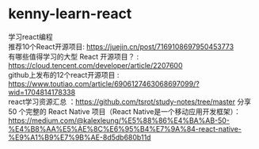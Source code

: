 # kenny-learn-react
学习react编程<br/>
推荐10个React开源项目: https://juejin.cn/post/7169108697950453773 <br/>
有哪些值得学习的大型 React 开源项目？ : https://cloud.tencent.com/developer/article/2207600 <br/>
github上发布的12个react开源项目 : https://www.toutiao.com/article/6906127463068697099/?wid=1704814178338 <br/>
react学习资源汇总 ：https://github.com/tsrot/study-notes/tree/master
分享 50 个完整的 React Native 项目（React Native是一个移动应用开发框架）：https://medium.com/@kalexleung/%E5%88%86%E4%BA%AB-50-%E4%B8%AA%E5%AE%8C%E6%95%B4%E7%9A%84-react-native-%E9%A1%B9%E7%9B%AE-8d5db680b11d

